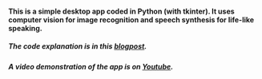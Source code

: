 #### This is a simple desktop app coded in Python (with tkinter). It uses computer vision for image recognition and speech synthesis for life-like speaking.

##### The code explanation is in this [blogpost](http://cristivlad.com/how-a-computer-can-recognize-an-image-and-tell-you-what-it-sees-desktop-app/).
##### A video demonstration of the app is on [Youtube](https://www.youtube.com/watch?v=5ZS64xRBQ4U).
